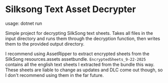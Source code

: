 # Silksong Text Asset Decrypter

usage: dotnet run <input-dir> <output-dir>

Simple project for decrypting SilkSong text sheets. Takes all files in the input directory and runs them through the decryption function, then writes them to the provided output directory.

I recommend using AssetRipper to extract encrypted sheets from the SilkSong resources.assets assetbundle. `EncryptedSheets_9-22-2025` contains all the english text sheets I extracted from the bundle this way. These sheets are liable to change as updates and DLC come out though, so I don't recommend using them in the far future.